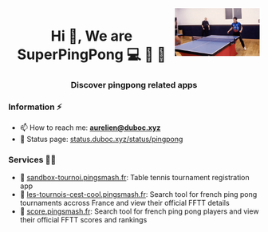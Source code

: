 <img align='right' src="https://github.com/SuperPingPong/.github/blob/main/img/amazing.gif?raw=true" width="170">
<h1 align="center">Hi 👋, We are SuperPingPong  💻 🐧 🏓</h1>
<h3 align="center">Discover pingpong related apps</h3>

### Information ⚡

- 📫 How to reach me: **aurelien@duboc.xyz**
- 🚩 Status page: [status.duboc.xyz/status/pingpong](https://status.duboc.xyz/status/pingpong)

### Services 👨‍💻

- 🏓 <a href="https://sandbox-tournoi.pingsmash.fr/">sandbox-tournoi.pingsmash.fr</a>: Table tennis tournament registration app
- 🏓 <a href="https://les-tournois-cest-cool.pingsmash.fr/">les-tournois-cest-cool.pingsmash.fr</a>: Search tool for french ping pong tournaments accross France and view their official FFTT details
- 🏓 <a href="https://score.pingsmash.fr">score.pingsmash.fr</a>: Search tool for french ping pong players and view their official FFTT scores and rankings 
